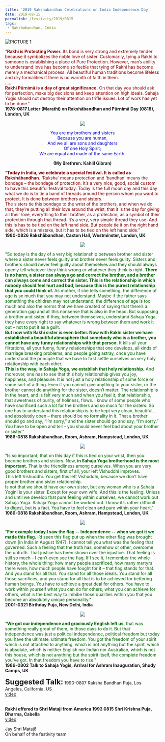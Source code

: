 ```yaml
---
title: '2019 Rakshabandhan Celebrations on India Independence Day'
date: 2019-08-15
permalink: /festivity/2019/0815
tags:
 - Rakshabandhan, India
---
```


![PICTURE 1](/images/image1.png)

<p>
<font color="DarkRed">"<b>Rakhi is Protecting Power.</b> Its bond is very strong and extremely tender because it symbolizes the noble love of sister. Customarily, tying a Rakhi to someone is establishing a place of Pure Protection. However, man’s ability to understand love has become so feeble that tying of Rakhi has become merely a mechanical process. All beautiful human traditions become lifeless and dry formalities if there is no warmth of faith in them.<br>
......<br>
<b>Rakhi Pūrnimā is a day of great significance.</b> On that day you should ask for perfection, make big decisions and keep attention on high ideals. Sahaja Yogis should not destroy their attention on trifle issues. Lot of work has yet to be done."</font><br>
<b>1978-0817 Letter (Marathi) on Rakshābandhan and Pūrnimā Day (0818), London, UK</b>
</p>

<div style="text-align: center"><img src="/images/image25.png" /></div>

<p style="color:MediumBlue; text-align:center;">
You are my brothers and sisters<br>
Because you are human,<br>
And we all are sons and daughters<br>
Of one Holy Spirit;<br>
We are equal and made of the same Earth.<br>
</p>
<p style="text-align:center;"><b>(My Brethren: Kahlil Gibran)</b>
</p>

<p>
<font color="Maroon">"<b>Today in India, we celebrate a special festival. It is called as Rakshābandhan.</b> 'Raksha' means protection and ‘bandhan’ means the bondage – the bondage of protection. It’s a very nice, good, social custom to have this beautiful festival today. Today is the full moon day and this day what we do is to tie a band of threads around the person whom you want to protect. It is done between brothers and sisters.<br>
The sisters tie this bondage to the wrist of the brothers, and when we do that, they’re putting all their love around the wrist, that it is the day for giving all their love, everything to their brother, as a protection, as a symbol of their protection through that thread. It’s a very, very simple thread they use. And this is has to be tied on the left hand side. But people tie it on the right hand side, which is a mistake, but it has to be tied on the left hand side."</font><br>
<b>1980-0826 Rakshābandhan, Caxton Hall, Westminster, London, UK</b>
</p>


<div style="text-align: center"><img src="/images/image26.png" /></div>

<p>
<font color="DarkGreen">"So today is the day of a very big relationship between brother and sister where a sister never feels guilty and brother never feels guilty. Sisters and brothers should never feel guilty about themselves and they should always openly tell whatever they think wrong or whatever they think is right. <b>There is no harm, a sister can always go and correct the brother, and a brother can always come and correct the sister. This is the relationship in which nobody should feel hurt and bad, because this is the purest relationship that you could think of.</b> As mother, if she tells something, the difference of age is so much that you may not understand. Maybe if the father says something the children may not understand, the difference of age is too much and also the norms that we have created of saying that there’s a generation gap and all this nonsense that is also in the head. But supposing a brother and sister, if they, between themselves, understand Sahaja Yoga, they have every right to say whatever is wrong between them and work it out – not to put it as a guilt.<br>
<b>But now with Rakhi sister is even better. Now with Rakhi sister we have established a beautiful atmosphere that somebody who is a brother, you cannot have any funny relationships with that person.</b> It kills all your flirtations, all your funny, funny relationships that one develops, all kinds of marriage breaking problems, and people going astray, once you have understood the principle that we have to first settle ourselves on very holy relationship with each other.<br>
<b>This is the way, in Sahaja Yoga, we establish that holy relationship.</b> And moreover, one has to see that this holy relationship gives you joy, happiness, and pleasure. It is not just a holy relationship of some force or some sort of a thing. Even if you cannot give anything to your sister, or the brother cannot do anything for the sister, doesn’t matter. The relationship is in the heart, and is felt very much and when you feel it, that relationship, that sweetness of purity, of holiness, flows. I know of some people who have sacrificed such a lot for the brothers and so much for the sisters.
So one has to understand this relationship is to be kept very clean, beautiful, and absolutely open – there should be no formality in it. That a brother should go and say, “I’m sorry,” and the sister should go and say, “I’m sorry.” You have to be open and tell – you should never feel bad about your brother or sister."</font><br>
<b>1986-0818 Rakshābandhan, Room, Ashram, Hampstead, London, UK</b>
</p>

<div style="text-align: center"><img src="/images/image27.png" /></div>

<p>
<font color="DarkGreen">"Is so important, that on this day if this is tied on your wrist, then you become brothers and sisters. Now, <b>in Sahaja Yoga brotherhood is the most important.</b> That is the friendliness among ourselves. When you are very good brothers and sisters, first of all, your left Vishuddhi improves.<br>
This left Vishuddhi. You get this left Vishuddhi, because we don’t have proper brother and sister relationship.<br>
Is not that we should have our own sister, but any woman who is a Sahaja Yogini is your sister. Except for your own wife. And this is the feeling. Unless and until we develop that pure feeling within ourselves, we cannot work out Sahaja Yoga. Sahaja Yoga cannot be worked out. I know it’s rather difficult to digest, but is a fact. You have to feel clean and pure within your heart."</font><br>
<b>1986-0818 Rakshābandhan, Room, Ashram, Hampstead, London, UK</b>
</p>

<div style="text-align: center"><img src="/images/image28.png" /></div>

<p>
<font color="DarkGreen">"<b>For example today I saw the flag -- Independence -- when we got it we made this flag.</b> I’d seen this flag put up when the other flag was brought down [in India in August 1947]. I cannot tell you what was the feeling that governed. Such a feeling that the truth has, somehow or other, overcome the untruth. That justice has been shown over the injustice. That feeling is still so much – I can’t even see the flag. If I see it, I remember the whole history, the whole thing: how many people sacrificed, how many martyrs there were, how much people have fought for it – that flag stands for that. And you stand for all that. You stand for all those ideals. You stand for all those sacrifices, and you stand for all that is to be achieved for bettering human beings. You have to achieve a great deal for others. You have to work within yourself what you can do for others, what you can achieve for others, what is the best way to imbibe those qualities within you that you become an absolutely unique personality."</font><br>
<b>2001-0321 Birthday Puja, New Delhi, India</b>
</p>

<div style="text-align: center"><img src="/images/image29.png" /></div>

<p>
<font color="DarkGreen">"<b>We got our independence and graciously English left us</b>, that was something really great of them, in those days to do it. But that independence was just a political independence, political freedom but today you have the ultimate, ultimate freedom. You got the freedom of your spirit which is not attached to anything, which is not anything but the spirit, which is absolute, which is neither English nor Indian nor Australian, which is not this house, which is not anything but the spirit itself, the complete freedom you’ve got. In that freedom you have to rise."</font><br>
<b>1986-0802 Talk to Sahaja Yogis, Arrival for Ashram Inauguration, Shudy Camps, UK</b>
</p>

<font size="+2"><b>Suggested Talk:</b></font> 1990-0807 Raksha Bandhan  Puja, Los Angeles, California, US<br><a href="https://www.youtube.com/watch?time_continue=4&v=380D3C1isCYo"> video</a><br>

<br>
<b>Rakhi offered to Shri Mataji from America 1993 0815 Shri Krishna Puja, Dharma, Cabella</b><br><a href="https://www.youtube.com/watch?v=5fwXzXBnz_o&feature=youtu.be"> video</a><br>

Jay Shri Mataji!<br>
On behalf of the festivity team